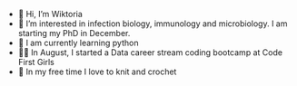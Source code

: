 - 👋 Hi, I’m Wiktoria
- :petri_dish: I’m interested in infection biology, immunology and microbiology. I am starting my PhD in December.
- :snake: I am currently learning python
- :woman_technologist: In August, I started a Data career stream coding bootcamp at Code First Girls
- :yarn: In my free time I love to knit and crochet

<!---
potockawiktoria/potockawiktoria is a ✨ special ✨ repository because its `README.md` (this file) appears on your GitHub profile.
You can click the Preview link to take a look at your changes.
--->
